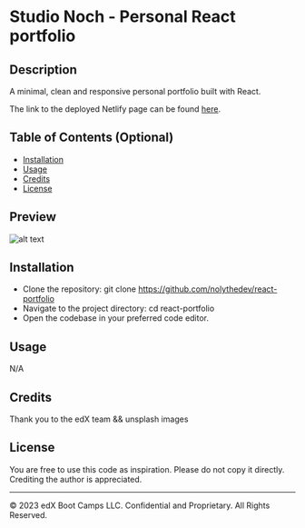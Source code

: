 # Studio Noch - Personal React portfolio

## Description 

A minimal, clean and responsive personal portfolio built with React.

The link to the deployed Netlify page can be found [here](https://studionoch.netlify.app/).

## Table of Contents (Optional)

* [Installation](#installation)
* [Usage](#usage)
* [Credits](#credits)
* [License](#license)

## Preview

![alt text](./src/assets/repo.gif)

## Installation

* Clone the repository: git clone https://github.com/nolythedev/react-portfolio
* Navigate to the project directory: cd react-portfolio
* Open the codebase in your preferred code editor.

## Usage 

N/A

## Credits

Thank you to the edX team && unsplash images

## License

You are free to use this code as inspiration.
Please do not copy it directly.
Crediting the author is appreciated.

---

© 2023 edX Boot Camps LLC. Confidential and Proprietary. All Rights Reserved.
